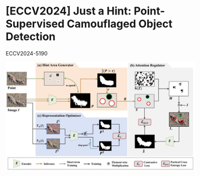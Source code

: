 # [ECCV2024] Just a Hint: Point-Supervised Camouflaged Object Detection

ECCV2024-5190

![Framework](figure/Framework.jpg)
